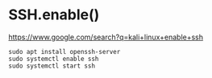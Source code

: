 # SSH.enable()
https://www.google.com/search?q=kali+linux+enable+ssh

```
sudo apt install openssh-server
sudo systemctl enable ssh
sudo systemctl start ssh
```
